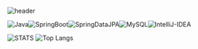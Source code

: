 ![header](https://capsule-render.vercel.app/api?type=venom&color=auto&height=300&section=header&text=H%20E%20L%20L%20O&fontSize=80&color=B897FF)

<!-- header -->
<p justify-content: flex-start; style='display: flex;'>
  <!-- java -->
  <img alt="Java" src ="https://img.shields.io/badge/Java-000000.svg?&style=for-the-badge"/>
  <!-- springboot -->
  <img alt="SpringBoot" src ="https://img.shields.io/badge/springboot-6DB33F.svg?&style=for-the-badge&logo=springboot&logoColor=white"/>
  <!-- jpa -->
  <img alt="SpringDataJPA" src ="https://img.shields.io/badge/Spring Data JPA-6DB33F.svg?&style=for-the-badge&logo=hibernate&logoColor=white"/>
  <!-- mysql -->
  <img alt="MySQL" src ="https://img.shields.io/badge/mysql-4479A1.svg?&style=for-the-badge&logo=mysql&logoColor=white"/>
  <!-- intellij -->
  <img alt="IntelliJ-IDEA" src ="https://img.shields.io/badge/intellijidea-000000.svg?&style=for-the-badge&logo=intellijidea&logoColor=white"/>
</p>


![STATS](https://github-readme-stats.vercel.app/api?username=onePackPerDay&show_icons=true&theme=graywhite)
![Top Langs](https://github-readme-stats.vercel.app/api/top-langs/?username=onePackPerDay&layout=compact)

